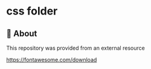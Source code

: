 # css folder

## 🧠 About

This repository was provided from an external resource 

https://fontawesome.com/download

